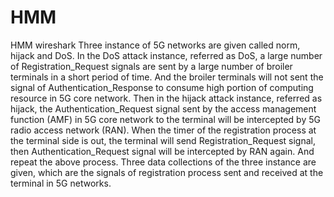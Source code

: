 # HMM
HMM wireshark
Three instance of 5G networks are given called norm, hijack and DoS. 
In the DoS attack instance, referred as DoS, a large number of Registration_Request signals are sent by a large number of broiler terminals in a short period of time. And the broiler terminals will not sent the signal of Authentication_Response to consume high portion of computing resource in 5G core network.
Then in the hijack attack instance, referred as hijack, the Authentication_Request signal sent by the access management function (AMF) in 5G core network to the terminal will be intercepted by 5G radio access network (RAN). When the timer of the registration process at the terminal side is out, the terminal will send Registration_Request signal, then Authentication_Request signal will be intercepted by RAN again. And repeat the above process.
Three data collections of the three instance are given, which are the signals of registration process sent and received at the terminal in 5G networks.
